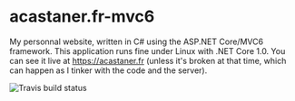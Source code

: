 # acastaner.fr-mvc6
My personnal website, written in C# using the ASP.NET Core/MVC6 framework. This application runs fine under Linux with .NET Core 1.0. You can see it live at https://acastaner.fr (unless it's broken at that time, which can happen as I tinker with the code and the server).

![Travis build status](https://travis-ci.org/acastaner/acastaner.fr-mvc6.svg?branch=master)